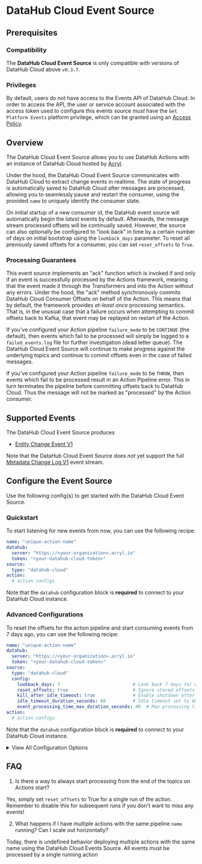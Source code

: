# DataHub Cloud Event Source

## Prerequisites

### Compatibility

The **DataHub Cloud Event Source** is only compatible with versions of DataHub Cloud above  `v0.3.7`.

### Privileges

By default, users do not have access to the Events API of DataHub Cloud. In order to access the API, the user or service account
associated with the access token used to configure this events source _must_ have the `Get Platform Events` platform privilege, which
can be granted using an [Access Policy](https://datahubproject.io/docs/authorization/access-policies-guide/).

## Overview

The DataHub Cloud Event Source allows you to use DataHub Actions with an instance of DataHub Cloud hosted by [Acryl](https://acryl.io).

Under the hood, the DataHub Cloud Event Source communicates with DataHub Cloud to extract change events in realtime.
The state of progress is automatically saved to DataHub Cloud after messages are processed, allowing you to seamlessly pause and restart the consumer, using the provided `name` to uniquely identify the consumer state.

On initial startup of a new consumer id, the DataHub event source will automatically begin the _latest_ events by default. Afterwards, the message stream processed offsets will be continually saved. However, the source can also optionally be configured to "look back" in time
by a certain number of days on initial bootstrap using the `lookback_days` parameter. To reset all previously saved offsets for a consumer,
you can set `reset_offsets` to `True`.

### Processing Guarantees

This event source implements an "ack" function which is invoked if and only if an event is successfully processed
by the Actions framework, meaning that the event made it through the Transformers and into the Action without
any errors. Under the hood, the "ack" method synchronously commits DataHub Cloud Consumer Offsets on behalf of the Action. This means that by default, the framework provides *at-least once* processing semantics. That is, in the unusual case that a failure occurs when attempting to commit offsets back to Kafka, that event may be replayed on restart of the Action.

If you've configured your Action pipeline `failure_mode` to be `CONTINUE` (the default), then events which
fail to be processed will simply be logged to a `failed_events.log` file for further investigation (dead letter queue). The DataHub Cloud Event Source will continue to make progress against the underlying topics and continue to commit offsets even in the case of failed messages.

If you've configured your Action pipeline `failure_mode` to be `THROW`, then events which fail to be processed result in an Action Pipeline error. This in turn terminates the pipeline before committing offsets back to DataHub Cloud. Thus the message will not be marked as "processed" by the Action consumer.

## Supported Events

The DataHub Cloud Event Source produces

- [Entity Change Event V1](../../managed-datahub/datahub-api/entity-events-api.md)

Note that the DataHub Cloud Event Source does _not_ yet support the full [Metadata Change Log V1](../events/metadata-change-log-event.md) event stream.

## Configure the Event Source

Use the following config(s) to get started with the DataHub Cloud Event Source.

### Quickstart

To start listening for new events from now, you can use the following recipe:

```yml
name: "unique-action-name"
datahub:
  server: "https://<your-organization>.acryl.io"
  token: "<your-datahub-cloud-token>"
source:
  type: "datahub-cloud"
action:
  # action configs
```

Note that the `datahub` configuration block is **required** to connect to your DataHub Cloud instance.

### Advanced Configurations

To reset the offsets for the action pipeline and start consuming events from 7 days ago, you can use the following recipe:

```yml
name: "unique-action-name"
datahub:
  server: "https://<your-organization>.acryl.io"
  token: "<your-datahub-cloud-token>"
source:
  type: "datahub-cloud"
  config:
    lookback_days: 7                           # Look back 7 days for events
    reset_offsets: true                        # Ignore stored offsets and start fresh
    kill_after_idle_timeout: true              # Enable shutdown after idle period
    idle_timeout_duration_seconds: 60          # Idle timeout set to 60 seconds
    event_processing_time_max_duration_seconds: 45  # Max processing time of 45 seconds per batch
action:
  # action configs
```

Note that the `datahub` configuration block is **required** to connect to your DataHub Cloud instance.

<details>
  <summary>View All Configuration Options</summary>

| Field                                 | Required | Default                       | Description                                                                               |
  | ------------------------------------- | :------: | :---------------------------: | ----------------------------------------------------------------------------------------- |
| `topic`                               |    ❌    | `PlatformEvent_v1`            | The name of the topic from which events will be consumed. Do not change this unless you know what you're doing!                                |
| `lookback_days`                       |    ❌    | None                           | Optional number of days to look back when polling for events.                             |
| `reset_offsets`                       |    ❌    | `False`                       | When set to `True`, the consumer will ignore any stored offsets and start fresh.          |
| `kill_after_idle_timeout`             |    ❌    | `False`                       | If `True`, stops the consumer after being idle for the specified timeout duration.        |
| `idle_timeout_duration_seconds`       |    ❌    | `30`                          | Duration in seconds after which, if no events are received, the consumer is considered idle. |
| `event_processing_time_max_duration_seconds` | ❌  | `30`                          | Maximum allowed time in seconds for processing events before timing out.                  |
</details>


## FAQ

1. Is there a way to always start processing from the end of the topics on Actions start?

Yes, simply set `reset_offsets` to True for a single run of the action. Remember to disable this for subsequent runs if you don't want to miss any events!

2. What happens if I have multiple actions with the same pipeline `name` running? Can I scale out horizontally?

Today, there is undefined behavior deploying multiple actions with the same name using the DataHub Cloud Events Source.
All events must be processed by a single running action

